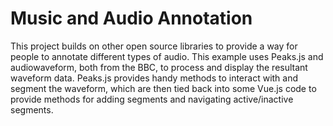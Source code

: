 # Music and Audio Annotation

This project builds on other open source libraries to provide a way for people to annotate different types of audio. This example uses Peaks.js and audiowaveform, both from the BBC, to process and display the resultant waveform data. Peaks.js provides handy methods to interact with and segment the waveform, which are then tied back into some Vue.js code to provide methods for adding segments and navigating active/inactive segments. 